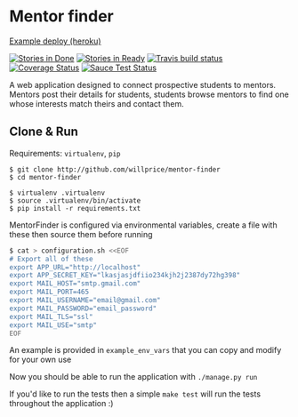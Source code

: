 # Mentor finder
[Example deploy (heroku)](http://mentor-finder.herokuapp.com/)

[![Stories in Done](https://badge.waffle.io/willprice/mentor-finder.png?label=done&title=Done)](http://waffle.io/willprice/mentor-finder)
[![Stories in Ready](https://badge.waffle.io/willprice/mentor-finder.png?label=ready&title=Ready)](http://waffle.io/willprice/mentor-finder)
[![Travis build status](https://travis-ci.org/willprice/mentor-finder.svg?branch=master)](https://travis-ci.org/willprice/mentor-finder)
[![Coverage Status](https://img.shields.io/coveralls/willprice/mentor-finder.svg)](https://coveralls.io/r/willprice/mentor-finder?branch=master)
[![Sauce Test Status](https://saucelabs.com/buildstatus/willprice94)](https://saucelabs.com/u/willprice94)

A web application designed to connect prospective students to mentors. Mentors post their details for students, students
browse mentors to find one whose interests match theirs and contact them.


## Clone & Run
Requirements: `virtualenv`, `pip`

```
$ git clone http://github.com/willprice/mentor-finder
$ cd mentor-finder

$ virtualenv .virtualenv
$ source .virtualenv/bin/activate
$ pip install -r requirements.txt
```

MentorFinder is configured via environmental variables, 
create a file with these then source them before running
```sh
$ cat > configuration.sh <<EOF
# Export all of these
export APP_URL="http://localhost"
export APP_SECRET_KEY="lkasjasjdfiio234kjh2j2387dy72hg398"
export MAIL_HOST="smtp.gmail.com"
export MAIL_PORT=465
export MAIL_USERNAME="email@gmail.com"
export MAIL_PASSWORD="email_password"
export MAIL_TLS="ssl"
export MAIL_USE="smtp"
EOF
```
An example is provided in `example_env_vars` that you can copy and modify for
 your own use

Now you should be able to run the application with `./manage.py run`

If you'd like to run the tests then a simple `make test` will run the tests
throughout the application :)
